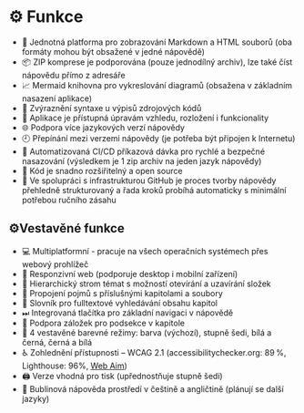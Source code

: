 # &#9881;&#65039; Funkce

- 🔄 Jednotná platforma pro zobrazování Markdown a HTML souborů (oba formáty mohou být obsažené v jedné nápovědě)
- 📦 ZIP komprese je podporována (pouze jednodílný archiv), lze také číst nápovědu přímo z adresáře
- 📈 Mermaid knihovna pro vykreslování diagramů (obsažena v základním nasazení aplikace)
- 🧠 Zvýraznění syntaxe u výpisů zdrojových kódů
- 🎨 Aplikace je přístupná úpravám vzhledu, rozložení i funkcionality
- 🌐 Podpora více jazykových verzí nápovědy
- 🕘 Přepínání mezi verzemi nápovědy (je potřeba být připojen k Internetu)
- 🤖 Automatizovaná CI/CD příkazová dávka pro rychlé a bezpečné nasazování (výsledkem je 1 zip archiv na jeden jazyk nápovědy)
- 🧩 Kód je snadno rozšiřitelný a open source
- 🔧 Ve spolupráci s infrastrukturou GitHub je proces tvorby nápovědy přehledně strukturovaný a řada kroků probíhá automaticky s minimální potřebou ručního zásahu

## &#9881;&#65039;Vestavěné funkce

- 💻 Multiplatformní - pracuje na všech operačních systémech přes webový prohlížeč
- 📱 Responzivní web (podporuje desktop i mobilní zařízení)
- 📂 Hierarchický strom témat s možností otevírání a uzavírání složek
- 📇 Propojení pojmů s příslušnými kapitolami a soubory
- 🔎 Slovník pro fulltextové vyhledávání obsahu kapitol
- ⏭ Integrovaná tlačítka pro základní navigaci v nápovědě
- 🔖 Podpora záložek pro podsekce v kapitole
- 🎨 4 vestavěné barevné režimy: barva (výchozí), stupně šedi, bílá a černá, černá a bílá
- ♿ Zohlednění přístupnosti – WCAG 2.1 (accessibilitychecker.org: 89 %, Lighthouse: 96%, [Web Aim][waverep])
- 🖨️ Verze vhodná pro tisk (upřednostňuje stupně šedi)
- 💬 Bublinová nápověda prostředí v češtině a angličtině (plánují se další jazyky)

[waverep]: https://wave.webaim.org/report#/https://helpviewer.github.io "WAVE WebAim protokol"